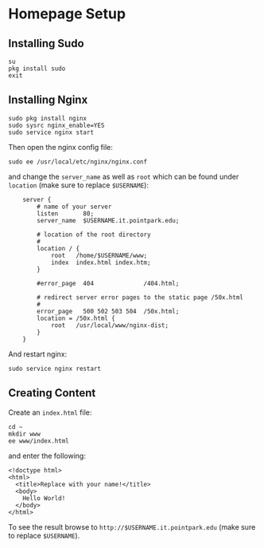 # Homepage Setup

## Installing Sudo

```
su
pkg install sudo
exit
```

## Installing Nginx

```
sudo pkg install nginx
sudo sysrc nginx_enable=YES
sudo service nginx start
```

Then open the nginx config file:

```
sudo ee /usr/local/etc/nginx/nginx.conf
```

and change the `server_name` as well as `root` which can be found under `location` (make sure to replace `$USERNAME`):

```
    server {
        # name of your server
        listen       80;
        server_name  $USERNAME.it.pointpark.edu;
        
        # location of the root directory
        #
        location / {
            root   /home/$USERNAME/www;
            index  index.html index.htm;
        }

        #error_page  404              /404.html;

        # redirect server error pages to the static page /50x.html
        #
        error_page   500 502 503 504  /50x.html;
        location = /50x.html {
            root   /usr/local/www/nginx-dist;
        }
    }
```

And restart nginx:

```
sudo service nginx restart
```

## Creating Content

Create an `index.html` file:

```
cd ~
mkdir www
ee www/index.html
```

and enter the following:

```
<!doctype html>
<html>
  <title>Replace with your name!</title>
  <body>
    Hello World!
  </body>
</html>
```

To see the result browse to `http://$USERNAME.it.pointpark.edu` (make sure to replace `$USERNAME`).
